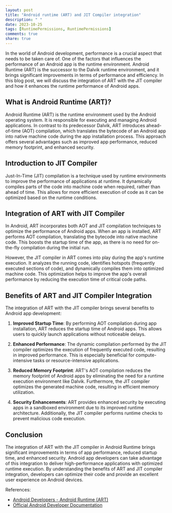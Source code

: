 ```yaml
---
layout: post
title: "Android runtime (ART) and JIT Compiler integration"
description: " "
date: 2023-10-25
tags: [RuntimePermissions, RuntimePermissions]
comments: true
share: true
---
```


In the world of Android development, performance is a crucial aspect that needs to be taken care of. One of the factors that influences the performance of an Android app is the runtime environment. Android Runtime (ART) is the successor to the Dalvik runtime environment, and it brings significant improvements in terms of performance and efficiency. In this blog post, we will discuss the integration of ART with the JIT compiler and how it enhances the runtime performance of Android apps.

## What is Android Runtime (ART)?

Android Runtime (ART) is the runtime environment used by the Android operating system. It is responsible for executing and managing Android applications. In contrast to its predecessor Dalvik, ART introduces ahead-of-time (AOT) compilation, which translates the bytecode of an Android app into native machine code during the app installation process. This approach offers several advantages such as improved app performance, reduced memory footprint, and enhanced security.

## Introduction to JIT Compiler

Just-In-Time (JIT) compilation is a technique used by runtime environments to improve the performance of applications at runtime. It dynamically compiles parts of the code into machine code when required, rather than ahead of time. This allows for more efficient execution of code as it can be optimized based on the runtime conditions.

## Integration of ART with JIT Compiler

In Android, ART incorporates both AOT and JIT compilation techniques to optimize the performance of Android apps. When an app is installed, ART performs AOT compilation, translating the bytecode into native machine code. This boosts the startup time of the app, as there is no need for on-the-fly compilation during the initial run.

However, the JIT compiler in ART comes into play during the app's runtime execution. It analyzes the running code, identifies hotspots (frequently executed sections of code), and dynamically compiles them into optimized machine code. This optimization helps to improve the app's overall performance by reducing the execution time of critical code paths.

## Benefits of ART and JIT Compiler Integration

The integration of ART with the JIT compiler brings several benefits to Android app development:

1. **Improved Startup Time**: By performing AOT compilation during app installation, ART reduces the startup time of Android apps. This allows users to quickly launch applications without noticeable delays.

2. **Enhanced Performance**: The dynamic compilation performed by the JIT compiler optimizes the execution of frequently executed code, resulting in improved performance. This is especially beneficial for compute-intensive tasks or resource-intensive applications.

3. **Reduced Memory Footprint**: ART's AOT compilation reduces the memory footprint of Android apps by eliminating the need for a runtime execution environment like Dalvik. Furthermore, the JIT compiler optimizes the generated machine code, resulting in efficient memory utilization.

4. **Security Enhancements**: ART provides enhanced security by executing apps in a sandboxed environment due to its improved runtime architecture. Additionally, the JIT compiler performs runtime checks to prevent malicious code execution.

## Conclusion

The integration of ART with the JIT compiler in Android Runtime brings significant improvements in terms of app performance, reduced startup time, and enhanced security. Android app developers can take advantage of this integration to deliver high-performance applications with optimized runtime execution. By understanding the benefits of ART and JIT compiler integration, developers can optimize their code and provide an excellent user experience on Android devices.

References:
- [Android Developers - Android Runtime (ART)](https://developer.android.com/guide/topics/manifest/uses-sdk-element.html#RuntimePermissions)
- [Official Android Developer Documentation](https://developer.android.com/guide/topics/manifest/uses-sdk-element.html#RuntimePermissions)